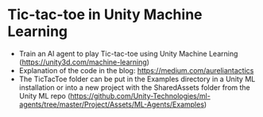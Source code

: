 # Tic-tac-toe in Unity Machine Learning
* Train an AI agent to play Tic-tac-toe using Unity Machine Learning (https://unity3d.com/machine-learning)
* Explanation of the code in the blog: https://medium.com/aureliantactics
* The TicTacToe folder can be put in the Examples directory in a Unity ML installation or into a new project with the SharedAssets folder from the Unity ML repo (https://github.com/Unity-Technologies/ml-agents/tree/master/Project/Assets/ML-Agents/Examples)
